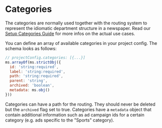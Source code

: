 # Categories

The categories are normally used together with the routing system to represent the idiomatic department structure in a newspaper. Read our [Setup Categories Guide](../../guides/activate-categories.md) for more infos on the actual use cases.

You can define an array of available categories in your project config. The schema looks as follows:

```javascript
// projectConfig.categories: [{...}]
ms.arrayOf(ms.strictObj({
  id: 'string:required',
  label: 'string:required',
  path: 'string:required',
  parent: 'string',
  archived: 'boolean',
  metadata: ms.obj()
}))
```

Categories can have a path for the routing.
They should never be deleted but the `archived` flag set to true.
Categories have a `metadata` object that contain additional information such as ad campaign ids for a certain category (e.g. ads specific to the "Sports" category).